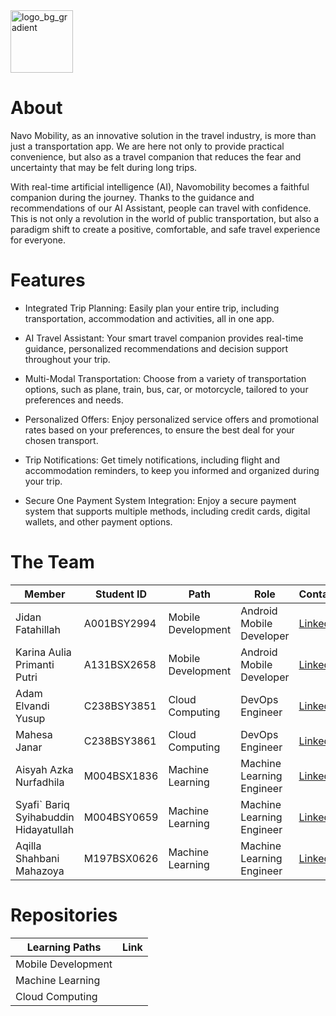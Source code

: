 <img src="https://github.com/CS23-PS276/sahabat-lansia/assets/96944447/9f3a1cee-aa1a-4f23-a611-6dd5f4d89643" alt="logo_bg_gradient" width="100px" />

# About
Navo Mobility, as an innovative solution in the travel industry, is more than just a transportation app. We are here not only to provide practical convenience, but also as a travel companion that reduces the fear and uncertainty that may be felt during long trips.

With real-time artificial intelligence (AI), Navomobility becomes a faithful companion during the journey. Thanks to the guidance and recommendations of our AI Assistant, people can travel with confidence. This is not only a revolution in the world of public transportation, but also a paradigm shift to create a positive, comfortable, and safe travel experience for everyone.


# Features
- Integrated Trip Planning: Easily plan your entire trip, including transportation, accommodation and activities, all in one app.

- AI Travel Assistant: Your smart travel companion provides real-time guidance, personalized recommendations and decision support throughout your trip.

- Multi-Modal Transportation: Choose from a variety of transportation options, such as plane, train, bus, car, or motorcycle, tailored to your preferences and needs.

- Personalized Offers: Enjoy personalized service offers and promotional rates based on your preferences, to ensure the best deal for your chosen transport.

- Trip Notifications: Get timely notifications, including flight and accommodation reminders, to keep you informed and organized during your trip.

- Secure One Payment System Integration: Enjoy a secure payment system that supports multiple methods, including credit cards, digital wallets, and other payment options.


# The Team
| Member | Student ID | Path | Role | Contacts |
|--------|------------|------|------|----------|
| Jidan Fatahillah | A001BSY2994 | Mobile Development | Android Mobile Developer | [Linkedin](https://id.linkedin.com/in/fatahillah18)
| Karina Aulia Primanti Putri | A131BSX2658 | Mobile Development | Android Mobile Developer | [Linkedin](https://www.linkedin.com/in/karinauliap/)
| Adam Elvandi Yusup | C238BSY3851 | Cloud Computing | DevOps Engineer | [Linkedin](https://www.linkedin.com/in/adam-elvandi-yusup/)
| Mahesa Janar | C238BSY3861 | Cloud Computing | DevOps Engineer | [Linkedin](https://www.linkedin.com/in/mahesajanar20/)
| Aisyah Azka Nurfadhila | M004BSX1836 | Machine Learning | Machine Learning Engineer | [Linkedin](www.linkedin.com/in/aisyahazkanurfadhila)
| Syafi` Bariq Syihabuddin Hidayatullah | M004BSY0659 | Machine Learning | Machine Learning Engineer | [Linkedin](https://www.linkedin.com/in/syafi-bariq-syihabuddin-hidayatullah/)
| Aqilla Shahbani Mahazoya | M197BSX0626 | Machine Learning | Machine Learning Engineer | [Linkedin](https://www.linkedin.com/in/aqilla-shahbani-mahazoya/)


# Repositories
|Learning Paths|Link|
|--------------|----|
|Mobile Development||
|Machine Learning||
|Cloud Computing||

